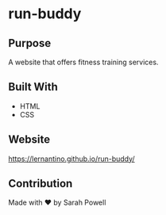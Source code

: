 # run-buddy

## Purpose 
A website that offers fitness training services.

## Built With 
* HTML
* CSS

## Website 
https://lernantino.github.io/run-buddy/

## Contribution
Made with ❤️ by Sarah Powell
